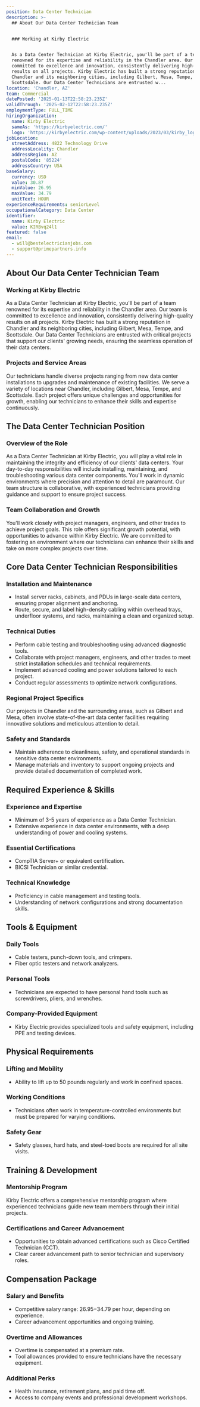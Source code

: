 ```yaml
---
position: Data Center Technician
description: >-
  ## About Our Data Center Technician Team


  ### Working at Kirby Electric


  As a Data Center Technician at Kirby Electric, you'll be part of a team
  renowned for its expertise and reliability in the Chandler area. Our team is
  committed to excellence and innovation, consistently delivering high-quality
  results on all projects. Kirby Electric has built a strong reputation in
  Chandler and its neighboring cities, including Gilbert, Mesa, Tempe, and
  Scottsdale. Our Data Center Technicians are entrusted w...
location: 'Chandler, AZ'
team: Commercial
datePosted: '2025-01-13T22:58:23.235Z'
validThrough: '2025-02-12T22:58:23.235Z'
employmentType: FULL_TIME
hiringOrganization:
  name: Kirby Electric
  sameAs: 'https://kirbyelectric.com/'
  logo: 'https://kirbyelectric.com/wp-content/uploads/2023/03/kirby_logo.png'
jobLocation:
  streetAddress: 4822 Technology Drive
  addressLocality: Chandler
  addressRegion: AZ
  postalCode: '85224'
  addressCountry: USA
baseSalary:
  currency: USD
  value: 30.87
  minValue: 26.95
  maxValue: 34.79
  unitText: HOUR
experienceRequirements: seniorLevel
occupationalCategory: Data Center
identifier:
  name: Kirby Electric
  value: KIRBvq24l1
featured: false
email:
  - will@bestelectricianjobs.com
  - support@primepartners.info
---
```




## About Our Data Center Technician Team

### Working at Kirby Electric

As a Data Center Technician at Kirby Electric, you'll be part of a team renowned for its expertise and reliability in the Chandler area. Our team is committed to excellence and innovation, consistently delivering high-quality results on all projects. Kirby Electric has built a strong reputation in Chandler and its neighboring cities, including Gilbert, Mesa, Tempe, and Scottsdale. Our Data Center Technicians are entrusted with critical projects that support our clients' growing needs, ensuring the seamless operation of their data centers.

### Projects and Service Areas

Our technicians handle diverse projects ranging from new data center installations to upgrades and maintenance of existing facilities. We serve a variety of locations near Chandler, including Gilbert, Mesa, Tempe, and Scottsdale. Each project offers unique challenges and opportunities for growth, enabling our technicians to enhance their skills and expertise continuously.

## The Data Center Technician Position

### Overview of the Role

As a Data Center Technician at Kirby Electric, you will play a vital role in maintaining the integrity and efficiency of our clients' data centers. Your day-to-day responsibilities will include installing, maintaining, and troubleshooting various data center components. You'll work in dynamic environments where precision and attention to detail are paramount. Our team structure is collaborative, with experienced technicians providing guidance and support to ensure project success.

### Team Collaboration and Growth

You'll work closely with project managers, engineers, and other trades to achieve project goals. This role offers significant growth potential, with opportunities to advance within Kirby Electric. We are committed to fostering an environment where our technicians can enhance their skills and take on more complex projects over time.

## Core Data Center Technician Responsibilities

### Installation and Maintenance

- Install server racks, cabinets, and PDUs in large-scale data centers, ensuring proper alignment and anchoring.
- Route, secure, and label high-density cabling within overhead trays, underfloor systems, and racks, maintaining a clean and organized setup.

### Technical Duties

- Perform cable testing and troubleshooting using advanced diagnostic tools.
- Collaborate with project managers, engineers, and other trades to meet strict installation schedules and technical requirements.
- Implement advanced cooling and power solutions tailored to each project.
- Conduct regular assessments to optimize network configurations.

### Regional Project Specifics

Our projects in Chandler and the surrounding areas, such as Gilbert and Mesa, often involve state-of-the-art data center facilities requiring innovative solutions and meticulous attention to detail.

### Safety and Standards

- Maintain adherence to cleanliness, safety, and operational standards in sensitive data center environments.
- Manage materials and inventory to support ongoing projects and provide detailed documentation of completed work.

## Required Experience & Skills

### Experience and Expertise

- Minimum of 3-5 years of experience as a Data Center Technician.
- Extensive experience in data center environments, with a deep understanding of power and cooling systems.

### Essential Certifications

- CompTIA Server+ or equivalent certification.
- BICSI Technician or similar credential.

### Technical Knowledge

- Proficiency in cable management and testing tools.
- Understanding of network configurations and strong documentation skills.

## Tools & Equipment

### Daily Tools

- Cable testers, punch-down tools, and crimpers.
- Fiber optic testers and network analyzers.

### Personal Tools

- Technicians are expected to have personal hand tools such as screwdrivers, pliers, and wrenches.

### Company-Provided Equipment

- Kirby Electric provides specialized tools and safety equipment, including PPE and testing devices.

## Physical Requirements

### Lifting and Mobility

- Ability to lift up to 50 pounds regularly and work in confined spaces.

### Working Conditions

- Technicians often work in temperature-controlled environments but must be prepared for varying conditions.

### Safety Gear

- Safety glasses, hard hats, and steel-toed boots are required for all site visits.

## Training & Development

### Mentorship Program

Kirby Electric offers a comprehensive mentorship program where experienced technicians guide new team members through their initial projects.

### Certifications and Career Advancement

- Opportunities to obtain advanced certifications such as Cisco Certified Technician (CCT).
- Clear career advancement path to senior technician and supervisory roles.

## Compensation Package

### Salary and Benefits

- Competitive salary range: $26.95-$34.79 per hour, depending on experience.
- Career advancement opportunities and ongoing training.

### Overtime and Allowances

- Overtime is compensated at a premium rate.
- Tool allowances provided to ensure technicians have the necessary equipment.

### Additional Perks

- Health insurance, retirement plans, and paid time off.
- Access to company events and professional development workshops.